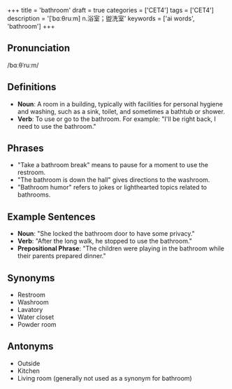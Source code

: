 +++
title = 'bathroom'
draft = true
categories = ['CET4']
tags = ['CET4']
description = '[ˈbɑːθruːm] n.浴室；盥洗室'
keywords = ['ai words', 'bathroom']
+++

## Pronunciation
/bɑːθˈruːm/

## Definitions
- **Noun**: A room in a building, typically with facilities for personal hygiene and washing, such as a sink, toilet, and sometimes a bathtub or shower. 
- **Verb**: To use or go to the bathroom. For example: "I'll be right back, I need to use the bathroom."

## Phrases
- "Take a bathroom break" means to pause for a moment to use the restroom.
- "The bathroom is down the hall" gives directions to the washroom.
- "Bathroom humor" refers to jokes or lighthearted topics related to bathrooms.

## Example Sentences
- **Noun**: "She locked the bathroom door to have some privacy."
- **Verb**: "After the long walk, he stopped to use the bathroom."
- **Prepositional Phrase**: "The children were playing in the bathroom while their parents prepared dinner."

## Synonyms
- Restroom
- Washroom
- Lavatory
- Water closet
- Powder room

## Antonyms
- Outside
- Kitchen
- Living room (generally not used as a synonym for bathroom)
